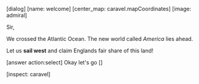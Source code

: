 [dialog]
[name: welcome]
[center_map: caravel.mapCoordinates]
[image: admiral]

Sir,

We crossed the Atlantic Ocean.
  The new world called *America* lies ahead.

Let us **sail west** and claim Englands fair share of this land!

[answer action:select] Okay let's go []

[inspect: caravel]

